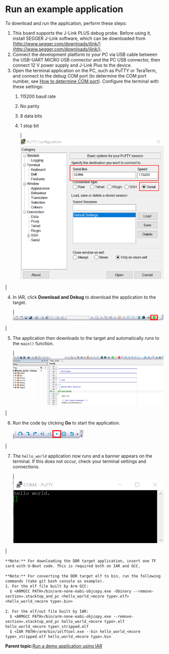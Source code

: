 # Run an example application

To download and run the application, perform these steps:

1.  This board supports the J-Link PLUS debug probe. Before using it, install SEGGER J-Link software, which can be downloaded from [http://www.segger.com/downloads/jlink/](http://www.segger.com/downloads/jlink/).
2.  Connect the development platform to your PC via USB cable between the USB-UART MICRO USB connector and the PC USB connector, then connect 12 V power supply and J-Link Plus to the device.
3.  Open the terminal application on the PC, such as PuTTY or TeraTerm, and connect to the debug COM port \(to determine the COM port number, see [How to determine COM port](how_to_determine_com_port.md#)\). Configure the terminal with these settings:
    1.  115200 baud rate
    2.  No parity
    3.  8 data bits
    4.  1 stop bit

        |![](../images/terminal_putty_configuration.png "Terminal (PuTTY) configuration")

|

4.  In IAR, click **Download and Debug** to download the application to the target.

    |![](../images/download_and_debug_button_imx8mq.png "Download and Debug button")

|

5.  The application then downloads to the target and automatically runs to the `main()` function.

    |![](../images/stop_at_main_when_running_debugging_imx8mq.png "Stop at main() when running debugging")

|

6.  Run the code by clicking **Go** to start the application.

    |![](../images/go_button_imx8mq.png "Go button")

|

7.  The `hello_world` application now runs and a banner appears on the terminal. If this does not occur, check your terminal settings and connections.

    |![](../images/text_display_hello_world.png "Text display of the hello_world demo")

|

    **Note:** For downloading the DDR target application, insert one TF card with U-Boot code. This is required both on IAR and GCC.

    **Note:** For converting the DDR target elf to bin, run the following commands (take git bash console as example).
    1. For the elf file built by Arm GCC:
      $ <ARMGCC PATH>/bin/arm-none-eabi-objcopy.exe -Obinary --remove-section=.stacktop_and_pc <hello_world_<mcore type>.elf> <hello_world_<mcore type>.bin>

    2. For the elf/out file built by IAR:
      $ <ARMGCC PATH>/bin/arm-none-eabi-objcopy.exe --remove-section=.stacktop_and_pc hello_world_<mcore type>.elf hello_world_<mcore type>_stripped.elf
      $ <IAR PATH>/arm/bin/ielftool.exe --bin hello_world_<mcore type>_stripped.elf hello_world_<mcore type>.bin


**Parent topic:**[Run a demo application using IAR](../topics/run_a_demo_application_using_iar.md)

